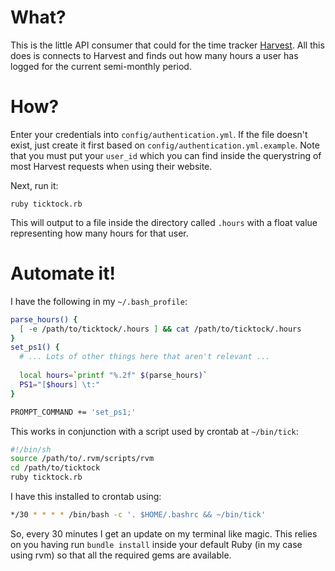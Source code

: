 # What?

This is the little API consumer that could for the time tracker [Harvest](http://getharvest.com).
All this does is connects to Harvest and finds out how many hours a user has
logged for the current semi-monthly period.

# How?

Enter your credentials into `config/authentication.yml`.  If the file doesn't
exist, just create it first based on `config/authentication.yml.example`. Note
that you must put your `user_id` which you can find inside the querystring
of most Harvest requests when using their website.

Next, run it:

    ruby ticktock.rb

This will output to a file inside the directory called `.hours` with a float
value representing how many hours for that user.

# Automate it!

I have the following in my `~/.bash_profile`:

```bash
parse_hours() {
  [ -e /path/to/ticktock/.hours ] && cat /path/to/ticktock/.hours
}
set_ps1() {
  # ... Lots of other things here that aren't relevant ...
  
  local hours=`printf "%.2f" $(parse_hours)`
  PS1="[$hours] \t:"
}

PROMPT_COMMAND += 'set_ps1;'
```

This works in conjunction with a script used by crontab at `~/bin/tick`:

```bash
#!/bin/sh
source /path/to/.rvm/scripts/rvm
cd /path/to/ticktock
ruby ticktock.rb

```

I have this installed to crontab using:

```bash
*/30 * * * * /bin/bash -c '. $HOME/.bashrc && ~/bin/tick'
```

So, every 30 minutes I get an update on my terminal like magic.
This relies on you having run `bundle install` inside your default
Ruby (in my case using rvm) so that all the required gems are available.